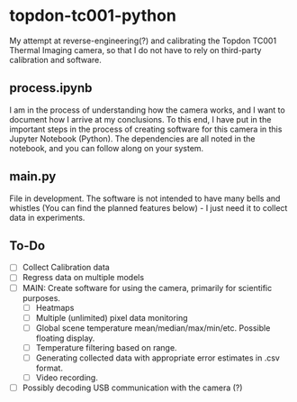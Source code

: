 # topdon-tc001-python
My attempt at reverse-engineering(?) and calibrating the Topdon TC001 Thermal Imaging camera, so that I do not have to rely on third-party calibration and software.

## process.ipynb
I am in the process of understanding how the camera works, and I want to document how I arrive at my conclusions. To this end, I have put in the important steps in the process of creating software for this camera in this Jupyter Notebook (Python).
The dependencies are all noted in the notebook, and you can follow along on your system.

## main.py
File in development. The software is not intended to have many bells and whistles (You can find the planned features below) - I just need it to collect data in experiments.

## To-Do
- [ ] Collect Calibration data
- [ ] Regress data on multiple models
- [ ] MAIN: Create software for using the camera, primarily for scientific purposes.
  - [ ] Heatmaps
  - [ ] Multiple (unlimited) pixel data monitoring
  - [ ] Global scene temperature mean/median/max/min/etc. Possible floating display.
  - [ ] Temperature filtering based on range.
  - [ ] Generating collected data with appropriate error estimates in .csv format.
  - [ ] Video recording.
- [ ] Possibly decoding USB communication with the camera (?)
